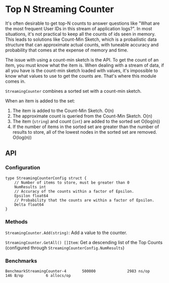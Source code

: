# Top N Streaming Counter 
It's often desirable to get top-N counts to answer questions like "What are the most frequent User IDs in this stream of application logs?". In most situations, it's not practical to keep all the counts of ids seen in memory. This leads to solutions like Count-Min Sketch, which is a probailistic data structure that can approximate actual counts, with tuneable accuracy and probability that comes at the expense of memory and time.

The issue with using a count-min sketch is the API. To get the count of an item, you must know what the item is. When dealing with a stream of data, if all you have is the count-min sketch loaded with values, it's impossible to know what values to use to get the counts are. That's where this module comes in. 

`StreamingCounter` combines a sorted set with a count-min sketch. 

When an item is added to the set: 
1) The item is added to the Count-Min Sketch. O(n)
2) The approximate count is queried from the Count-Min Sketch. O(n)
3) The item (`string`) and count (`int`) are added to the sorted set O(log(n))
4) If the number of items in the sorted set are greater than the number of results to store, all of the lowest nodes in the sorted set are removed. O(log(n))

## API
### Configuration
```
type StreamingCounterConfig struct {
	// Number of items to store, must be greater than 0
	NumResults int
	// Accuracy of the counts within a factor of Epsilon.
	Epsilon float64
	// Probability that the counts are within a factor of Epsilon.
	Delta float64
}
```

### Methods
`StreamingCounter.Add(string)`: Add a value to the counter.

`StreamingCounter.GetAll() []Item`: Get a descending list of the Top Counts (configured through `StreamingCounterConfig.NumResults`)

### Benchmarks
```
BenchmarkStreamingCounter-4       500000              2983 ns/op             146 B/op          6 allocs/op
```